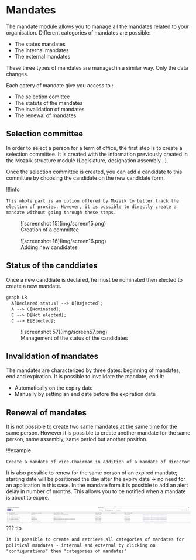 # Mandates
The mandate module allows you to manage all the mandates related to your organisation. Different categories of mandates are possible:

- The states mandates
- The internal mandates 
- The external mandates

These three types of mandates are managed in a similar way. Only the data changes.

Each gatery of mandate give you access to :

- The selection comittee
- The statuts of the mandates
- The invalidation of mandates
- The renewal of mandates

## Selection committee

In order to select a person for a term of office, the first step is to create a selection committee. It is created with the information previously created in the Mozaik structure module (Legislature, designation assembly...).

Once the selection committee is created, you can add a candidate to this committee by choosing the candidate on the new candidate form.

!!!info

    This whole part is an option offered by Mozaik to better track the election of proxies. However, it is possible to directly create a mandate without going through these steps.

<figure markdown>
![screenshot 15](img/screen15.png)
 <figcaption>Creation of a committee</figcaption>
</figure>

<figure markdown>
![screenshot 16](img/screen16.png)
 <figcaption>Adding new candidates</figcaption>
</figure>


## Status of the canddiates

Once a new canddiate is declared, he must be nominated then elected to create a new mandate. 

``` mermaid
graph LR
  A[Declared status] --> B[Rejected];
  A --> C[Nominated];
  C --> D[Not elected];
  C --> E[Elected];
```

<figure markdown>
![screenshot 57](img/screen57.png)
 <figcaption>Management of the status of the candidates</figcaption>
</figure>

## Invalidation of mandates

The mandates are characterized by three dates: beginning of mandates, end and expiration. It is possible to invalidate the mandate, end it:

- Automatically on the expiry date
- Manually by setting an end date before the expiration date

## Renewal of mandates

It is not possible to create two same mandates at the same time for the same person. However it is possible to create another mandate for the same person, same assembly, same period but another position.

!!!example

    Create a mandate of vice-Chairman in addition of a mandate of director

It is also possible to renew for the same person of an expired mandate; starting date will be positioned the day after the expiry date → no need for an application in this case. In the mandate form it is possible to add an alert delay in number of months. This allows you to be notified when a mandate is about to expire.

![screenshot 17](img/screen17.png)
??? tip

    It is possible to create and retrieve all categories of mandates for political mandates - internal and external by clicking on "configurations" then "categories of mandates"

